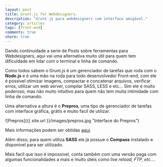 ```yaml
---
layout: post
title: Grunt.js for Webdesigners.
description: "Grunt.js para webdesigners com interface amigável."
category: articles
tags: [front-end]
comments: true 
share: true
---
```


Dando continuidade a serie de Posts sobre ferramentas para Webdesigners, aqui vai uma alternativa muito útil para quem tem dificuldade em lidar com o terminal e linha de comando.

Como todos sabem o Grunt.js é um gerenciador de tarefas que roda com o **Node.js** e é uma mão na roda para todo desenvolvedor Front-end, com ele é possivel otimizar imagens, compactar e concatenar arquivos, verificar erros, utilizar um web server, compilar SASS, LESS e etc...
Sim ele é muito poderoso, mas não muito intuitivo para quem não tem muita intimidade com linha de comando.

Uma alternativa a altura é o **Prepros**, uma tipo de gerenciador de tarefas com interface gráfica, grátis e muito facíl de utilizar.

![Prepros]({{ site.url }}/images/prepros.jpg "Interface do Prepros")

Mais informações podem ser obtidas [aqui](http://alphapixels.com/prepros).

Além disso, para quem utiliza **SASS** ele já possue o **Compass** instalado e disponível para ser utilizado.

Mais facíl que isso é impossivel, conta também com uma versão paga com algumas funcionalidades a mais e muito úteis como _live reload, FTP, etc..._.

